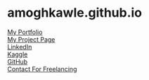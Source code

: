 # amoghkawle.github.io
[My Portfolio](https://amogh9594.github.io/amoghkawle.github.io/#)<br/> 
[My Project Page](https://amogh9594.github.io/gitflame.github.io/) <br/>
[LinkedIn](https://www.linkedin.com/in/amogh-kawle-939716113/) <br/>
[Kaggle](https://www.kaggle.com/amogh0810) <br/>
[GitHub](https://github.com/amogh9594) <br/>
[Contact For Freelancing](https://www.upwork.com/o/profiles/users/~01c846777141d79190/) 

